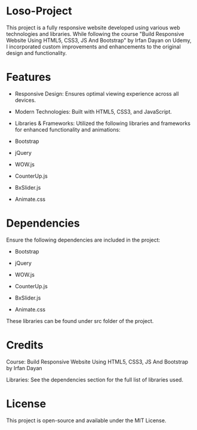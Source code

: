 # Loso-Project


This project is a fully responsive website developed using various web technologies and libraries. While following the course "Build Responsive Website Using HTML5, CSS3, JS And Bootstrap" by Irfan Dayan on Udemy, I incorporated custom improvements and enhancements to the original design and functionality.

Features
============

* Responsive Design: Ensures optimal viewing experience across all devices.

* Modern Technologies: Built with HTML5, CSS3, and JavaScript.

* Libraries & Frameworks: Utilized the following libraries and frameworks for enhanced functionality and animations:

* Bootstrap

* jQuery

* WOW.js

* CounterUp.js

* BxSlider.js

* Animate.css


Dependencies
============
Ensure the following dependencies are included in the project:

* Bootstrap

* jQuery

* WOW.js

* CounterUp.js

* BxSlider.js

* Animate.css

These libraries can be found under src folder of the project.



Credits
============

Course: Build Responsive Website Using HTML5, CSS3, JS And Bootstrap by Irfan Dayan

Libraries: See the dependencies section for the full list of libraries used.

License
============

This project is open-source and available under the MIT License.

